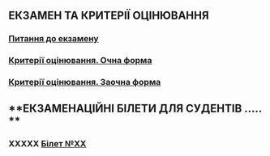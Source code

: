 ## **ЕКЗАМЕН ТА КРИТЕРІЇ ОЦІНЮВАННЯ**
### [**Питання до екзамену**](2021_DIP_Ex_Quest.pdf)
### [**Критерії оцінювання. Очна форма**](2021_DIP_Eval_Full.pdf)
### [**Критерії оцінювання. Заочна форма**](2021_DIP_Eval_Part.pdf)

## **ЕКЗАМЕНАЦІЙНІ БІЛЕТИ ДЛЯ СУДЕНТІВ ..... **
### **XXXXX** [Білет №XX](2021_Exam_01.pdf)
